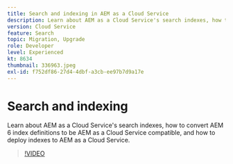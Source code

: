 ```yaml
---
title: Search and indexing in AEM as a Cloud Service
description: Learn about AEM as a Cloud Service's search indexes, how to convert AEM 6 index definitions to be AEM as a Cloud Service compatible, and how to deploy indexes … (Descriptions should be between 60 and 160 characters)
version: Cloud Service
feature: Search
topic: Migration, Upgrade
role: Developer
level: Experienced
kt: 8634
thumbnail: 336963.jpeg
exl-id: f752df86-27d4-4dbf-a3cb-ee97b7d9a17e
---
```

# Search and indexing

Learn about AEM as a Cloud Service's search indexes, how to convert AEM 6 index definitions to be AEM as a Cloud Service compatible, and how to deploy indexes to AEM as a Cloud Service.

>[!VIDEO](https://video.tv.adobe.com/v/336963/?quality=12&learn=on)

